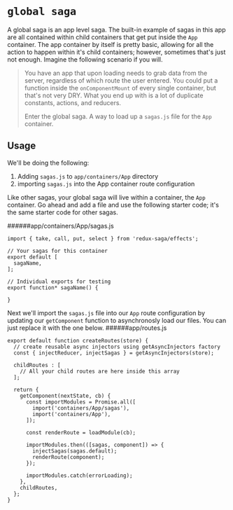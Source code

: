 # `global saga`

A global saga is an app level saga. The built-in example of sagas in this app are all contained within child containers that get put inside the `App` container. The app container by itself is pretty basic, allowing for all the action to happen within it's child containers; however, sometimes that's just not enough. Imagine the following scenario if you will.

> You have an app that upon loading needs to grab data from the server, regardless of which route the user entered. You could put a function inside the `onComponentMount` of every single container, but that's not very DRY. What you end up with is a lot of duplicate constants, actions, and reducers.
> 
> Enter the global saga. A way to load up a `sagas.js` file for the `App` container.

## Usage

We'll be doing the following:

1. Adding `sagas.js` to `app/containers/App` directory
2. importing `sagas.js` into the App container route configuration

Like other sagas, your global saga will live within a container, the `App` container. Go ahead and add a file and use the following starter code; it's the same starter code for other sagas.

######app/containers/App/sagas.js
```JS
import { take, call, put, select } from 'redux-saga/effects';

// Your sagas for this container
export default [
  sagaName,
];

// Individual exports for testing
export function* sagaName() {

}
```

Next we'll import the `sagas.js` file into our `App` route configuration by updating our `getComponent` function to asynchronosly load our files. You can just replace it with the one below.
######app/routes.js
```JS
export default function createRoutes(store) {
  // create reusable async injectors using getAsyncInjectors factory
  const { injectReducer, injectSagas } = getAsyncInjectors(store);

  childRoutes : [
    // All your child routes are here inside this array
  ];

  return {
    getComponent(nextState, cb) {
      const importModules = Promise.all([
        import('containers/App/sagas'),
        import('containers/App'),
      ]);

      const renderRoute = loadModule(cb);

      importModules.then(([sagas, component]) => {
        injectSagas(sagas.default);
        renderRoute(component);
      });

      importModules.catch(errorLoading);
    },
    childRoutes,
  };
}
```